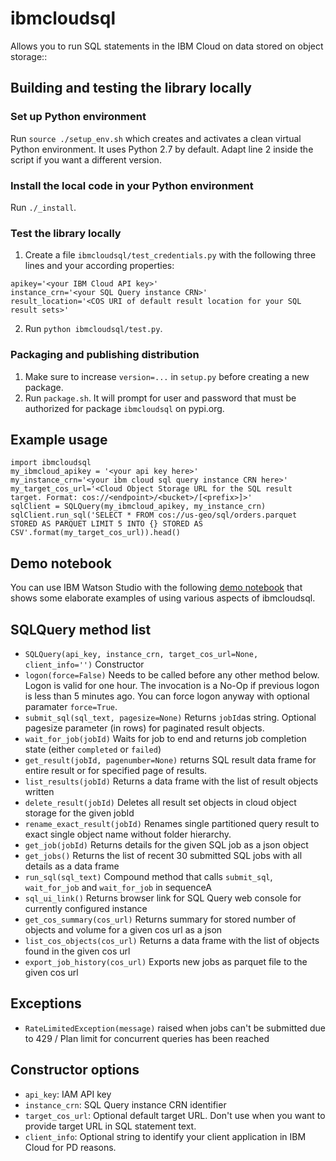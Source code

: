 # ibmcloudsql

Allows you to run SQL statements in the IBM Cloud on data stored on object storage::

## Building and testing the library locally
### Set up Python environment
Run `source ./setup_env.sh` which creates and activates a clean virtual Python environment. It uses Python 2.7 by default. Adapt line 2 inside the script if you want a different version.
### Install the local code in your Python environment
Run `./_install`.
### Test the library locally
1. Create a file `ibmcloudsql/test_credentials.py` with the following three lines and your according properties:
```
apikey='<your IBM Cloud API key>'
instance_crn='<your SQL Query instance CRN>'
result_location='<COS URI of default result location for your SQL result sets>'
```
2. Run `python ibmcloudsql/test.py`.
### Packaging and publishing distribution
1. Make sure to increase `version=...` in `setup.py` before creating a new package.
2. Run `package.sh`. It will prompt for user and password that must be authorized for package `ibmcloudsql` on pypi.org.

## Example usage
```
import ibmcloudsql
my_ibmcloud_apikey = '<your api key here>'
my_instance_crn='<your ibm cloud sql query instance CRN here>'
my_target_cos_url='<Cloud Object Storage URL for the SQL result target. Format: cos://<endpoint>/<bucket>/[<prefix>]>'
sqlClient = SQLQuery(my_ibmcloud_apikey, my_instance_crn)
sqlClient.run_sql('SELECT * FROM cos://us-geo/sql/orders.parquet STORED AS PARQUET LIMIT 5 INTO {} STORED AS CSV'.format(my_target_cos_url)).head()
```

## Demo notebook
You can use IBM Watson Studio with the following [demo notebook](https://dataplatform.cloud.ibm.com/exchange/public/entry/view/4a9bb1c816fb1e0f31fec5d580e4e14d) that shows some elaborate examples of using various aspects of ibmcloudsql.

## SQLQuery method list
 * `SQLQuery(api_key, instance_crn, target_cos_url=None, client_info='')` Constructor
 * `logon(force=False)` Needs to be called before any other method below. Logon is valid for one hour. The invocation is a No-Op if previous logon is less than 5 minutes ago. You can force logon anyway with optional paramater `force=True`.
 * `submit_sql(sql_text, pagesize=None)` Returns `jobId`as string. Optional pagesize parameter (in rows) for paginated result objects.
 * `wait_for_job(jobId)` Waits for job to end and returns job completion state (either `completed` or `failed`)
 * `get_result(jobId, pagenumber=None)` returns SQL result data frame for entire result or for specified page of results.
 * `list_results(jobId)` Returns a data frame with the list of result objects written
 * `delete_result(jobId)` Deletes all result set objects in cloud object storage for the given jobId
 * `rename_exact_result(jobId)` Renames single partitioned query result to exact single object name without folder hierarchy.
 * `get_job(jobId)` Returns details for the given SQL job as a json object
 * `get_jobs()` Returns the list of recent 30 submitted SQL jobs with all details as a data frame
 * `run_sql(sql_text)` Compound method that calls `submit_sql`, `wait_for_job` and `wait_for_job` in sequenceA
 * `sql_ui_link()` Returns browser link for SQL Query web console for currently configured instance
 * `get_cos_summary(cos_url)` Returns summary for stored number of objects and volume for a given cos url as a json
 * `list_cos_objects(cos_url)` Returns a data frame with the list of objects found in the given cos url
 * `export_job_history(cos_url)` Exports new jobs as parquet file to the given cos url

## Exceptions
 * `RateLimitedException(message)` raised when jobs can't be submitted due to 429 / Plan limit for concurrent queries has been reached
## Constructor options
 * `api_key`: IAM API key
 * `instance_crn`: SQL Query instance CRN identifier
 * `target_cos_url`: Optional default target URL. Don't use when you want to provide target URL in SQL statement text.
 * `client_info`: Optional string to identify your client application in IBM Cloud for PD reasons.
